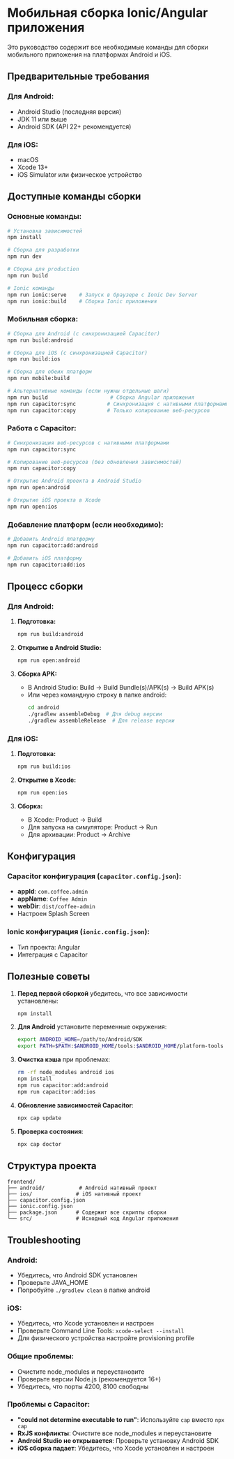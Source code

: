 # Мобильная сборка Ionic/Angular приложения

Это руководство содержит все необходимые команды для сборки мобильного приложения на платформах Android и iOS.

## Предварительные требования

### Для Android:

- Android Studio (последняя версия)
- JDK 11 или выше
- Android SDK (API 22+ рекомендуется)

### Для iOS:

- macOS
- Xcode 13+
- iOS Simulator или физическое устройство

## Доступные команды сборки

### Основные команды:

```bash
# Установка зависимостей
npm install

# Сборка для разработки
npm run dev

# Сборка для production
npm run build

# Ionic команды
npm run ionic:serve    # Запуск в браузере с Ionic Dev Server
npm run ionic:build    # Сборка Ionic приложения
```

### Мобильная сборка:

```bash
# Сборка для Android (с синхронизацией Capacitor)
npm run build:android

# Сборка для iOS (с синхронизацией Capacitor)
npm run build:ios

# Сборка для обеих платформ
npm run mobile:build

# Альтернативные команды (если нужны отдельные шаги)
npm run build                    # Сборка Angular приложения
npm run capacitor:sync          # Синхронизация с нативными платформами
npm run capacitor:copy          # Только копирование веб-ресурсов
```

### Работа с Capacitor:

```bash
# Синхронизация веб-ресурсов с нативными платформами
npm run capacitor:sync

# Копирование веб-ресурсов (без обновления зависимостей)
npm run capacitor:copy

# Открытие Android проекта в Android Studio
npm run open:android

# Открытие iOS проекта в Xcode
npm run open:ios
```

### Добавление платформ (если необходимо):

```bash
# Добавить Android платформу
npm run capacitor:add:android

# Добавить iOS платформу
npm run capacitor:add:ios
```

## Процесс сборки

### Для Android:

1. **Подготовка:**

   ```bash
   npm run build:android
   ```

2. **Открытие в Android Studio:**

   ```bash
   npm run open:android
   ```

3. **Сборка APK:**
   - В Android Studio: Build → Build Bundle(s)/APK(s) → Build APK(s)
   - Или через командную строку в папке android:
     ```bash
     cd android
     ./gradlew assembleDebug  # Для debug версии
     ./gradlew assembleRelease  # Для release версии
     ```

### Для iOS:

1. **Подготовка:**

   ```bash
   npm run build:ios
   ```

2. **Открытие в Xcode:**

   ```bash
   npm run open:ios
   ```

3. **Сборка:**
   - В Xcode: Product → Build
   - Для запуска на симуляторе: Product → Run
   - Для архивации: Product → Archive

## Конфигурация

### Capacitor конфигурация (`capacitor.config.json`):

- **appId**: `com.coffee.admin`
- **appName**: `Coffee Admin`
- **webDir**: `dist/coffee-admin`
- Настроен Splash Screen

### Ionic конфигурация (`ionic.config.json`):

- Тип проекта: Angular
- Интеграция с Capacitor

## Полезные советы

1. **Перед первой сборкой** убедитесь, что все зависимости установлены:

   ```bash
   npm install
   ```

2. **Для Android** установите переменные окружения:

   ```bash
   export ANDROID_HOME=/path/to/Android/SDK
   export PATH=$PATH:$ANDROID_HOME/tools:$ANDROID_HOME/platform-tools
   ```

3. **Очистка кэша** при проблемах:

   ```bash
   rm -rf node_modules android ios
   npm install
   npm run capacitor:add:android
   npm run capacitor:add:ios
   ```

4. **Обновление зависимостей Capacitor**:

   ```bash
   npx cap update
   ```

5. **Проверка состояния**:
   ```bash
   npx cap doctor
   ```

## Структура проекта

```
frontend/
├── android/           # Android нативный проект
├── ios/              # iOS нативный проект
├── capacitor.config.json
├── ionic.config.json
├── package.json      # Содержит все скрипты сборки
└── src/              # Исходный код Angular приложения
```

## Troubleshooting

### Android:

- Убедитесь, что Android SDK установлен
- Проверьте JAVA_HOME
- Попробуйте `./gradlew clean` в папке android

### iOS:

- Убедитесь, что Xcode установлен и настроен
- Проверьте Command Line Tools: `xcode-select --install`
- Для физического устройства настройте provisioning profile

### Общие проблемы:

- Очистите node_modules и переустановите
- Проверьте версии Node.js (рекомендуется 16+)
- Убедитесь, что порты 4200, 8100 свободны

### Проблемы с Capacitor:

- **"could not determine executable to run"**: Используйте `cap` вместо `npx cap`
- **RxJS конфликты**: Очистите все node_modules и переустановите
- **Android Studio не открывается**: Проверьте установку Android SDK
- **iOS сборка падает**: Убедитесь, что Xcode установлен и настроен
